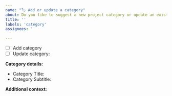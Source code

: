```yaml
---
name: "🏷 Add or update a category"
about: Do you like to suggest a new project category or update an existing one?
title: ''
labels: 'category'
assignees: ''

---
```


<!--
Please select either to add or to update a category:
-->

- [ ] Add category
- [ ] Update category: <!-- Category Name or ID -->

**Category details:**

<!--- 
Please state the category details that should be added or changed.
-->

- Category Title:
- Category Subtitle:

**Additional context:**

<!-- Add any other context or additional information about why this change or addition is important. -->
